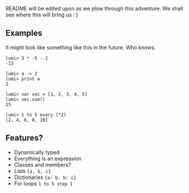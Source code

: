 README will be edited upon as we plow through this adventure.
We shall see where this will bring us : )

## Examples
It might look like something like this in the future. Who knows.

```
lumi> 3 * -5 --2
-13
```

```
lumi> a -> 2
lumi> print a
2
```

```
lumi> var vec = [1, 2, 3, 4, 5]
lumi> vec.sum()
15
```

```
lumi> 1 to 5 every (*2)
[2, 4, 6, 8, 10]
```


## Features?
* Dynamically typed 
* Everything is an expression
* Classes and members?
* Lists `[a, b, c]`
* Dictionaries `{a: b, b: c}`
* For loops `1 to 5 step 1`
